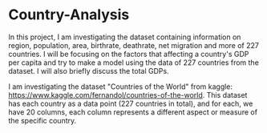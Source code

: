 # Country-Analysis


  In this project, I am investigating the dataset containing information on region, population, area, birthrate, deathrate, net migration and more of 227 countries. I will be focusing on the factors that affecting a country's GDP per capita and try to make a model using the data of 227 countries from the dataset. I will also briefly discuss the total GDPs. 
  
  I am investigating the dataset "Countries of the World"  from kaggle: https://www.kaggle.com/fernandol/countries-of-the-world.
This dataset has each country as a data point (227 countries in total), and for each, we have 20 columns, each column represents a different aspect or measure of the specific country. 
